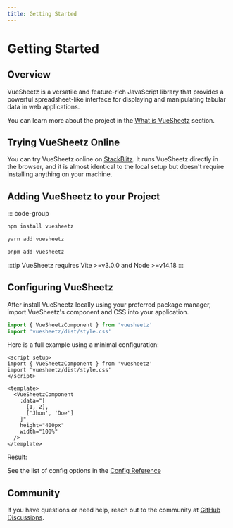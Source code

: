 ```yaml
---
title: Getting Started
---
```


# Getting Started

## Overview

VueSheetz is a versatile and feature-rich JavaScript library that provides a powerful spreadsheet-like interface for displaying and manipulating tabular data in web applications.

You can learn more about the project in the [What is VueSheetz](./what) section.

## Trying VueSheetz Online

You can try VueSheetz online on [StackBlitz](https://stackblitz.com/edit/vuesheetz?file=src%2FApp.vue). It runs VueSheetz directly in the browser, and it is almost identical to the local setup but doesn't require installing anything on your machine.

## Adding VueSheetz to your Project

::: code-group

```bash [npm]
npm install vuesheetz
```

```bash [yarn]
yarn add vuesheetz
```

```bash [pnpm]
pnpm add vuesheetz
```

:::tip
VueSheetz requires Vite >=v3.0.0 and Node >=v14.18
:::

## Configuring VueSheetz

After install VueSheetz locally using your preferred package manager, import VueSheetz's component and CSS into your application.

```js
import { VueSheetzComponent } from 'vuesheetz'
import 'vuesheetz/dist/style.css'
```

Here is a full example using a minimal configuration:

```vue
<script setup>
import { VueSheetzComponent } from 'vuesheetz'
import 'vuesheetz/dist/style.css'
</script>

<template>
  <VueSheetzComponent
    :data="[
      [1, 2],
      ['Jhon', 'Doe']
    ]"
    height="400px"
    width="100%"
  />
</template>
```

Result:

<VueSheetzComponent :data="[[1, 2], ['Jhon', 'Doe']]" height="400px" width="100%" />

See the list of config options in the [Config Reference](../config/)

## Community

If you have questions or need help, reach out to the community at [GitHub Discussions](https://github.com/caiquegaspar/vuesheetz/discussions).
